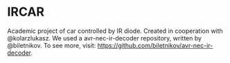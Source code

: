 # IRCAR
Academic project of car controlled by IR diode. Created in cooperation with @kolarzlukasz.
We used a avr-nec-ir-decoder repository, written by @biletnikov. To see more, visit: https://github.com/biletnikov/avr-nec-ir-decoder.
